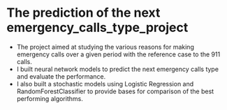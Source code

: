 # The prediction of the next emergency_calls_type_project
 - The project aimed at studying the various reasons for making emergency calls over a given period with the reference case to the 911 calls. 
 - I built neural network models to predict the next emergency calls type and evaluate the performance. 
 - I also built a stochastic models using Logistic Regression and RandomForestClassifier to provide bases for comparison of the best performing algorithms.


